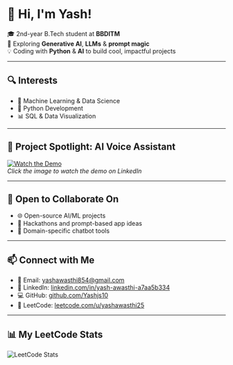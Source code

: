 # 👋 Hi, I'm Yash!

🎓 2nd-year B.Tech student at **BBDITM**  
🚀 Exploring **Generative AI**, **LLMs** & **prompt magic**  
💡 Coding with **Python** & **AI** to build cool, impactful projects

---

## 🔍 Interests

- 🤖 Machine Learning & Data Science  
- 🐍 Python Development  
- 📊 SQL & Data Visualization  

---

## 🎥 Project Spotlight: AI Voice Assistant  
[![Watch the Demo](https://img.youtube.com/vi/2OTd/0.jpg)](https://www.linkedin.com/posts/yash-awasthi-a7aa5b334_ai-voiceassistant-nvidia-activity-7319263848144801792-2OTd)  
*Click the image to watch the demo on LinkedIn*

---

## 🤝 Open to Collaborate On

- 🌐 Open-source AI/ML projects  
- 🧠 Hackathons and prompt-based app ideas  
- 💬 Domain-specific chatbot tools  

---

## 📫 Connect with Me

- 📧 Email: [yashawasthi854@gmail.com](mailto:yashawasthi854@gmail.com)  
- 🔗 LinkedIn: [linkedin.com/in/yash-awasthi-a7aa5b334](https://www.linkedin.com/in/yash-awasthi-a7aa5b334/)  
- 💻 GitHub: [github.com/Yashjs10](https://github.com/Yashjs10)  
- 🧠 LeetCode: [leetcode.com/u/yashawasthi25](https://leetcode.com/u/yashawasthi25)  

---

## 📊 My LeetCode Stats

![LeetCode Stats](https://leetcard.jacoblin.cool/yashawasthi25?theme=dark&font=Baloo&ext=heatmap)
